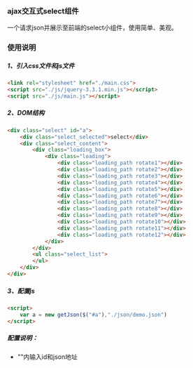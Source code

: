 ### ajax交互式select组件

一个请求json并展示至前端的select小组件，使用简单、美观。



### 使用说明



##### 1、引入css文件和js文件

```html
<link rel="stylesheet" href="./main.css">
<script src="./js/jquery-3.3.1.min.js"></script>
<script src="./js/main.js"></script>
```



##### 2、DOM结构

```html
<div class="select" id="a">
	<div class="select_selected">select</div>
	<div class="select_content">
		<div class="loading_box">
			<div class="loading">
				<div class="loading_path rotate1"></div>
				<div class="loading_path rotate2"></div>
				<div class="loading_path rotate3"></div>
				<div class="loading_path rotate4"></div>
				<div class="loading_path rotate5"></div>
				<div class="loading_path rotate6"></div>
				<div class="loading_path rotate7"></div>
				<div class="loading_path rotate8"></div>
				<div class="loading_path rotate9"></div>
				<div class="loading_path rotate10"></div>
				<div class="loading_path rotate11"></div>
				<div class="loading_path rotate12"></div>
			</div>
		</div>
		<ul class="select_list">
		</ul>
	</div>
</div>
```



##### 3、配置js

```html
<script>
    var a = new getJson($("#a"),"./json/demo.json")
</script>
```



##### 配置说明：

- ""内输入id和json地址